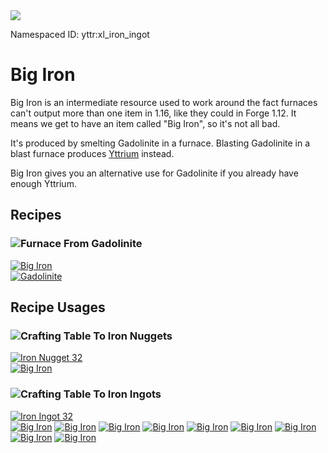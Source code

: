 <img class="infobox" src="../img/item/xl_iron_ingot.png">

<span class="aside">Namespaced ID: <span>yttr:xl_iron_ingot</span></span><br/>
# Big Iron

Big Iron is an intermediate resource used to work around the fact furnaces can't output more than
one item in 1.16, like they could in Forge 1.12. It means we get to have an item called "Big Iron",
so it's not all bad.

It's produced by smelting Gadolinite in a furnace. Blasting Gadolinite in a blast furnace produces
[Yttrium](../yttrium) instead.

Big Iron gives you an alternative use for Gadolinite if you already have enough Yttrium.

## Recipes

### <img class="symbolic" title="Furnace" src="../img/symbolic/furnace.png"/> From Gadolinite

<div class="recipe" title="Namespaced ID: yttr:xl_iron_ingot">
	<a href="#" class="output">
		<img title="Big Iron" src="../img/item/xl_iron_ingot.png"/>
	</a>
	<div class="input">
		<a href="../gadolinite"><img title="Gadolinite" src="../img/item/gadolinite.png"/></a>
	</div>
</div>

## Recipe Usages

### <img class="symbolic" title="Crafting Table" src="../img/symbolic/crafting_table.png"/> To Iron Nuggets

<div class="recipe" title="Namespaced ID: yttr:iron_nugget">
	<a href="#" class="output">
		<img title="Iron Nugget" src="../img/item/iron_nugget.png"/>
		<span class="quantity">32</span>
	</a>
	<div class="input">
		<a href="#"><img title="Big Iron" src="../img/item/xl_iron_ingot.png"/></a>
	</div>
</div>

### <img class="symbolic" title="Crafting Table" src="../img/symbolic/crafting_table.png"/> To Iron Ingots

<div class="recipe" title="Namespaced ID: yttr:iron_ingot">
	<a href="#" class="output">
		<img title="Iron Ingot" src="../img/item/iron_ingot.png"/>
		<span class="quantity">32</span>
	</a>
	<div class="input">
		<a href="#"><img title="Big Iron" src="../img/item/xl_iron_ingot.png"/></a>
		<a href="#"><img title="Big Iron" src="../img/item/xl_iron_ingot.png"/></a>
		<a href="#"><img title="Big Iron" src="../img/item/xl_iron_ingot.png"/></a>
		<a href="#"><img title="Big Iron" src="../img/item/xl_iron_ingot.png"/></a>
		<a href="#"><img title="Big Iron" src="../img/item/xl_iron_ingot.png"/></a>
		<a href="#"><img title="Big Iron" src="../img/item/xl_iron_ingot.png"/></a>
		<a href="#"><img title="Big Iron" src="../img/item/xl_iron_ingot.png"/></a>
		<a href="#"><img title="Big Iron" src="../img/item/xl_iron_ingot.png"/></a>
		<a href="#"><img title="Big Iron" src="../img/item/xl_iron_ingot.png"/></a>
	</div>
</div>
